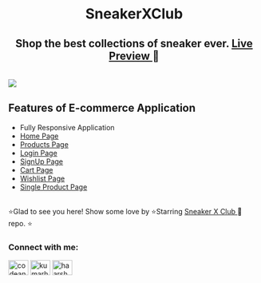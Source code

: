 <h1 align="center" style="font-weight: bold"> SneakerXClub </h1>
<h2 align="center" > Shop the best collections of sneaker ever.   <a href="https://sneakerxclub.netlify.app/"> Live Preview </a>  🚀 </h2>
</br>
<img src="https://github.com/haarsh24/sneakerXclub/blob/development/assets/sneakerxclub-final.gif" />


## Features of E-commerce Application

- Fully Responsive Application
- [Home Page](https://sneakerxclub.netlify.app/index.html)
- [Products Page](https://sneakerxclub.netlify.app/pages/products-list.html)
- [Login Page](https://sneakerxclub.netlify.app/pages/login.html)
- [SignUp Page](https://sneakerxclub.netlify.app/pages/signup.html) 
- [Cart Page](https://sneakerxclub.netlify.app/pages/cart.html) 
- [Wishlist Page](https://sneakerxclub.netlify.app/pages/wishlist.html)  
- [Single Product Page](https://sneakerxclub.netlify.app/pages/product.html)  

</br>
⭐Glad to see you here! Show some love by ⭐Starring <a href="https://github.com/haarsh24/sneakerXclub"> Sneaker X Club </a>  🚀  repo. ⭐
</br>
<h3 align="left">Connect with me:</h3>
<p align="left">
<a href="https://twitter.com/codeandchords" target="blank"><img align="center" src="https://raw.githubusercontent.com/rahuldkjain/github-profile-readme-generator/master/src/images/icons/Social/twitter.svg" alt="codeandchords" height="30" width="40" /></a>
<a href="https://linkedin.com/in/kumarharshn" target="blank"><img align="center" src="https://raw.githubusercontent.com/rahuldkjain/github-profile-readme-generator/master/src/images/icons/Social/linked-in-alt.svg" alt="kumarharshn" height="30" width="40" /></a>
<a href="https://instagram.com/haarshn" target="blank"><img align="center" src="https://raw.githubusercontent.com/rahuldkjain/github-profile-readme-generator/master/src/images/icons/Social/instagram.svg" alt="haarshn" height="30" width="40" /></a>
</p>
